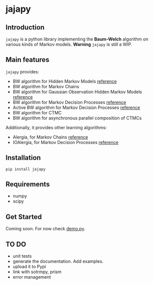 # jajapy

## Introduction
`jajapy` is a python library implementing the **Baum-Welch** algorithm on various kinds of Markov models.
**Warning** `jajapy` is still a WIP. 

## Main features
`jajapy` provides:
- BW algorithm for Hidden Markov Models [reference](https://web.ece.ucsb.edu/Faculty/Rabiner/ece259/Reprints/tutorial%20on%20hmm%20and%20applications.pdf)
- BW algorithm for Markov Chains
- BW algorithm for Gaussian Observation Hidden Markov Models [reference](http://www.inass.org/2020/2020022920.pdf)
- BW algorithm for Markov Decision Processes [reference](https://arxiv.org/abs/2110.03014)
- Active BW algorithm for Markov Decision Processes [reference](https://arxiv.org/abs/2110.03014)
- BW algorithm for CTMC
- BW algorithm for asynchronous parallel composition of CTMCs

Additionally, it provides other learning algorithms:
- Alergia, for Markov Chains [reference](https://www.researchgate.net/publication/2543721_Learning_Stochastic_Regular_Grammars_by_Means_of_a_State_Merging_Method/stats)
- IOAlergia, for Markov Decision Processes [reference](https://link.springer.com/content/pdf/10.1007/s10994-016-5565-9.pdf)

## Installation
``pip install jajapy``

## Requirements
- numpy
- scipy

## Get Started
Coming soon. For now check [demo.py](demo.py).

## TO DO
- unit tests
- generate the documentation. Add examples.
- upload it to Pypi
- link with sotrmpy, prism
- error management
